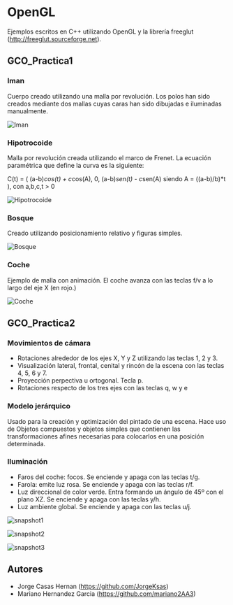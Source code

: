 # OpenGL

Ejemplos escritos en C++ utilizando OpenGL y la librería  freeglut (http://freeglut.sourceforge.net).

## GCO_Practica1

### Iman

Cuerpo creado utilizando una malla por revolución. Los polos han sido creados mediante dos mallas cuyas caras han sido dibujadas e iluminadas manualmente.

![Iman](/GCO_Practica1/screenshots/magnet.PNG?raw=true "Iman")

### Hipotrocoide

Malla por revolución creada utilizando el marco de Frenet. La ecuación paramétrica que define la curva es la siguiente:

C(t) = ( (a-b)*cos(t) + c*cos(A), 0, (a-b)*sen(t) - c*sen(A)  siendo A = ((a-b)/b)*t ), con a,b,c,t > 0

![Hipotrocoide](/GCO_Practica1/screenshots/hypotrochoid.PNG?raw=true "Hipotrocoide")

### Bosque

Creado utilizando posicionamiento relativo y figuras simples.

![Bosque](/GCO_Practica1/screenshots/forest.PNG?raw=true "Bosque")

### Coche

Ejemplo de malla con animación. El coche avanza con las teclas f/v a lo largo del eje X (en rojo.)

![Coche](/GCO_Practica1/screenshots/car.PNG?raw=true "coche")

## GCO_Practica2

### Movimientos de cámara

* Rotaciones alrededor  de los ejes X, Y y Z utilizando las teclas 1, 2 y 3.
* Visualización lateral, frontal, cenital y rincón de la escena con las teclas 4, 5, 6 y 7.
* Proyección perpectiva u ortogonal. Tecla p.
* Rotaciones respecto de los tres ejes con las teclas q, w y e

### Modelo jerárquico

Usado para la creación y optimización del pintado de una escena. Hace uso de Objetos compuestos y objetos simples que contienen las transformaciones afines necesarias para colocarlos en una posición determinada.

### Iluminación

* Faros del coche: focos. Se enciende y apaga con las teclas t/g.
* Farola: emite luz rosa. Se enciende y apaga con las teclas r/f.
* Luz direccional de color verde. Entra formando un ángulo de 45º con el plano XZ. Se enciende y apaga con las teclas y/h.
* Luz ambiente global. Se enciende y apaga con las teclas u/j.

![snapshot1](/GCO_Practica2/snapshots/snapshot1.PNG?raw=true "snapshot1")

![snapshot2](/GCO_Practica2/snapshots/snapshot2.PNG?raw=true "snapshot2")

![snapshot3](/GCO_Practica2/snapshots/snapshot3.PNG?raw=true "snapshot3")

## Autores

* Jorge Casas Hernan (https://github.com/JorgeKsas)
* Mariano Hernandez Garcia (https://github.com/mariano2AA3)


